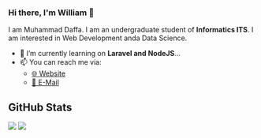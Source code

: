 ### Hi there, I'm William 👋

I am Muhammad Daffa. I am an undergraduate student of **Informatics ITS**. I am interested in Web Development anda Data Science.

- 🌱 I’m currently learning on **Laravel and NodeJS**...
- 📫 You can reach me via:
    - [🌐 Website](https://cv2-whw.netlify.app/)
    - [📧 E-Mail](mailto:wiliamwijaya1985@gmail.com)

## GitHub Stats
<p>
  <img src="https://github-readme-stats.vercel.app/api/top-langs/?username=wiliamhw&hide_border=true&hide=html,css&theme=tokyonight" />
  <img src="https://github-readme-stats.vercel.app/api?username=wiliamhw&line_height=27&count_private=true&hide_border=true&show_icons=true&theme=tokyonight">
</p>